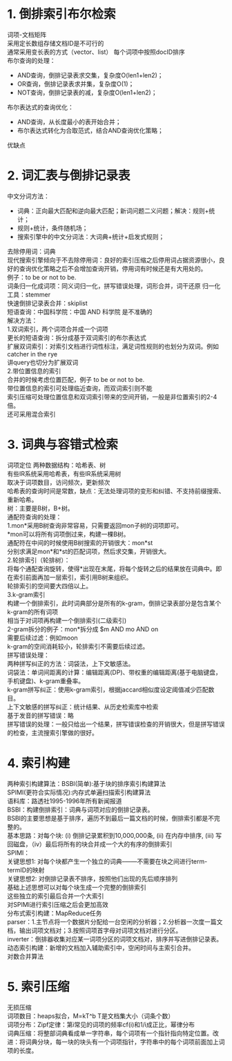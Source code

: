 # 1. 倒排索引布尔检索
词项-文档矩阵  
采用定长数组存储文档ID是不可行的  
通常采用变长表的方式（vector、list）
每个词项中按照docID排序  
布尔查询的处理：  
- AND查询，倒排记录表求交集，复杂度O(len1+len2)；  
- OR查询，倒排记录表求并集，复杂度O(1)；
- NOT查询，倒排记录表的减，复杂度O(len1+len2)；

布尔表达式的查询优化：
- AND查询，从长度最小的表开始合并；  
- 布尔表达式转化为合取范式，结合AND查询优化策略；

优缺点  
# 2. 词汇表与倒排记录表  
中文分词方法：  
- 词典：正向最大匹配和逆向最大匹配；新词问题二义问题；解决：规则+统计；  
- 规则+统计，条件随机场；
- 搜索引擎中的中文分词法：大词典+统计+启发式规则；  

去除停用词：词典  
现代搜索引擎倾向于不去除停用词：良好的索引压缩之后停用词占据资源很小，良好的查询优化策略之后不会增加查询开销，停用词有时候还是有大用处的。  
例子：to be or not to be.  
词条归一化成词项：同义词归一化，拼写错误处理，词形合并，词干还原
归一化工具：stemmer  
快速倒排记录表合并：skiplist  
短语查询：中国科学院：中国 AND 科学院 是不准确的  
解决方法：  
1.双词索引，两个词项合并成一个词项  
更长的短语查询：拆分成基于双词索引的布尔表达式  
扩展双词索引：对索引文档进行词性标注，满足词性规则的也划分为双词。例如catcher in the rye  
讲query也切分为扩展双词  
2.带位置信息的索引  
合并的时候考虑位置匹配，例子 to be or not to be.  
带位置信息的索引可处理临近查询，而双词索引则不能  
索引压缩可处理位置信息和双词索引带来的空间开销，一般是非位置索引的2-4倍。  
还可采用混合索引  
# 3. 词典与容错式检索
词项定位 两种数据结构：哈希表、树  
有些IR系统采用哈希表，有些IR系统采用树  
取决于词项数目，访问频次，更新频次  
哈希表的查询时间是常数，缺点：无法处理词项的变形和纠错、不支持前缀搜索、重新哈希。  
树：主要是B树，B+树。  
通配符查询的处理：  
1.mon\*采用B树查询非常容易，只需要返回mon子树的词项即可。    
\*mon可以将所有词项倒过来，构建一棵B树。  
通配符在中间的时候使用B树搜索的开销很大：mon\*st  
分别求满足mon\*和\*st的匹配词项，然后求交集，开销很大。  
2.轮排索引（轮排树）：  
将每个通配查询旋转，使得\*出现在末尾，将每个旋转之后的结果放在词典中。即在索引前面再加一层索引，索引用B树来组织。  
轮排索引的空间要大四倍以上。  
3.k-gram索引  
构建一个倒排索引，此时词典部分是所有的k-gram，倒排记录表部分是包含某个k-gram的所有词项  
相当于对词项再构建一个倒排索引(二级索引)  
2-gram拆分的例子：mon\*拆分成 $m AND mo AND on  
需要后续过滤：例如moon  
k-gram的空间消耗较小，轮排索引不需要后续过滤。  
拼写错误处理：  
两种拼写纠正的方法：词袋法，上下文敏感法。  
词袋法：单词间距离的计算：编辑距离(DP)、带权重的编辑距离(基于电脑键盘，手机键盘)、k-gram重叠率。  
k-gram拼写纠正：使用k-gram索引，根据jaccard相似度设定阈值减少匹配数目。  
上下文敏感的拼写纠正：统计结果、从历史检索库中检索  
基于发音的拼写错误：略  
拼写错误的处理：一般只给出一个结果，拼写错误检查的开销很大，但是拼写错误的检查，主流搜索引擎做的很好。  
# 4. 索引构建  
两种索引构建算法：BSBI(简单):基于块的排序索引构建算法  
SPIMI(更符合实际情况):内存式单遍扫描索引构建算法    
语料库：路透社1995-1996年所有新闻报道  
BSBI：构建倒排索引：词典与词项对应的倒排记录表。  
BSBI的主要思想是基于排序，遍历不到最后一篇文档的时候，倒排索引都是不完整的。  
基本思路：对每个块: (i) 倒排记录累积到10,000,000条, (ii) 在内存中排序, (iii) 写回磁盘，（iv）最后将所有的块合并成一个大的有序的倒排索引  
SPIMI：  
关键思想1: 对每个块都产生一个独立的词典–——不需要在块之间进行term-termID的映射  
关键思想2: 对倒排记录表不排序，按照他们出现的先后顺序排列  
基础上述思想可以对每个块生成一个完整的倒排索引  
这些独立的索引最后合并一个大索引  
对SPIMI进行索引压缩之后会更加高效  
分布式索引构建：MapReduce任务  
parser：1.主节点将一个数据片分配给一台空闲的分析器；2.分析器一次度一篇文档，输出词项文档对；3.按照词项首字母对词项文档对进行分区。  
inverter：倒排器收集对应某一词项分区的词项文档对，排序并写进倒排记录表。  
动态索引构建：新增的文档加入辅助索引中，空闲时间与主索引合并。  
对数合并算法  
# 5. 索引压缩 
无损压缩  
词项数目：heaps拟合，M=kT^b T是文档集大小（词条个数）  
词项分布：Zipf定律：第i常见的词项的频率cf(i)和1/i成正比，幂律分布  
词典压缩：将整部词典看成单一字符串，每个词项有一个指针指向特定位置。改进：将词典分块，每一块的块头有一个词项指针，字符串中的每个词项前面加上词项的长度。  
  






















